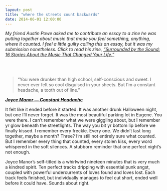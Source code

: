 ```yaml
---
layout: post
title: "where the streets count backwards"
date: 2014-06-01 12:00:00
---
```


_My friend Austin Powe asked me to contribute an essay to a zine he was putting together about music that made you feel something, anything, where it counted. I feel a little guilty calling this an essay, but it was my submission nonetheless. Click to read his zine, <a href='http://www.scribd.com/doc/229092173/Surrounded-by-the-Sound-16-Stories-About-the-Music-That-Changed-Your-Life' target="_blank">“Surrounded by the Sound: 16 Stories About the Music That Changed Your Life.”</a>_

<br>
<br>


>“You were drunker than high school, self-conscious and sweet.
> I never ever felt so cool disguised in your sheets.
>But I'm a constant headache, a tooth out of line.”

<b><i><a href='https://www.youtube.com/watch?v=EvIGgN-McsY'>Joyce Manor — Constant Headache</a></i></b>

It felt like it ended before it started. It was another drunk Halloween night, but one I’ll never forget. It was the most beautiful parking lot in Eugene. You were there. I can’t remember what we were giggling about, but I remember yr glow beneath the streetlights.
The way you bit yr bottom lip before we finally kissed.
I remember every freckle. Every one. We didn’t last long together, maybe a month? Three? I’m still not entirely sure what counted.
But I remember every thing that counted, every stolen kiss, every word whispered in the soft silences. A stubborn reminder that one perfect night’s not enough.

Joyce Manor’s self-titled is a whirlwind nineteen minutes that is very much a kindred spirit.
Ten perfect tracks dripping with essential punk angst, coupled with powerful undercurrents of loves found and loves lost.
Each track feels finished, but individually manages to feel cut short, ended well before it could have. Sounds about right.
